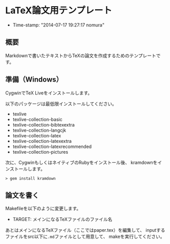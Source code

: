 LaTeX論文用テンプレート
=======================

* Time-stamp: "2014-07-17 19:27:17 nomura"

## 概要

Markdownで書いたテキストからTeXの論文を作成するためのテンプレートです。

## 準備（Windows）

CygwinでTeX Liveをインストールします。

以下のパッケージは最低限インストールしてください。

- texlive
- texlive-collection-basic
- texlive-collection-bibtexextra
- texlive-collection-langcjk
- texlive-collection-latex
- texlive-collection-latexextra
- texlive-collection-latexrecommended
- texlive-collection-pictures

次に、CygwinもしくはネイティブのRubyをインストール後、
kramdownをインストールします。

    > gem install kramdown

## 論文を書く

Makefileを以下のように変更します。

- TARGET: メインになるTeXファイルのファイル名

あとはメインになるTeXファイル（ここではpaper.tex）を編集して、
inputするファイルをsrc以下に`.md`ファイルとして用意して、
makeを実行してください。
